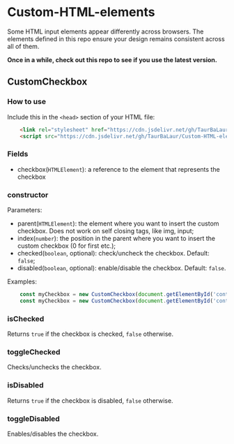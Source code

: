 # Custom-HTML-elements
Some HTML input elements appear differently across browsers. The elements defined in this repo ensure your design remains consistent across all of them.

**Once in a while, check out this repo to see if you use the latest version.**

## CustomCheckbox

### How to use
Include this in the `<head>` section of your HTML file:
```html
	<link rel="stylesheet" href="https://cdn.jsdelivr.net/gh/TaurBaLaur/Custom-HTML-elements@1.0.0/custom-checkbox/custom-checkbox-styles.css">
	<script src="https://cdn.jsdelivr.net/gh/TaurBaLaur/Custom-HTML-elements@1.0.0/custom-checkbox/custom-checkbox-script.js"></script>
```

### Fields
- checkbox(`HTMLElement`): a reference to the element that represents the checkbox

### constructor
Parameters:
- parent(`HTMLElement`): the element where you want to insert the custom checkbox. Does not work on self closing tags, like img, input;
- index(`number`): the position in the parent where you want to insert the custom checkbox (0 for first etc.);
- checked(`boolean`, optional): check/uncheck the checkbox. Default: `false`;
- disabled(`boolean`, optional): enable/disable the checkbox. Default: `false`.

Examples:
```js
	const myCheckbox = new CustomCheckbox(document.getElementById('container'),0);
	const myCheckbox = new CustomCheckbox(document.getElementById('container'), 0, checked = true, disabled = true);
```

### isChecked
Returns `true` if the checkbox is checked, `false` otherwise.

### toggleChecked
Checks/unchecks the checkbox.

### isDisabled
Returns `true` if the checkbox is disabled, `false` otherwise.

### toggleDisabled
Enables/disables the checkbox.
